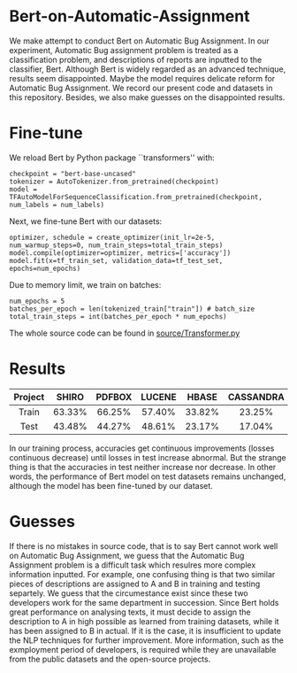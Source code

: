 # Bert-on-Automatic-Assignment
We make attempt to conduct Bert on Automatic Bug Assignment. In our experiment, Automatic Bug assignment problem is treated as a classification problem, and descriptions of reports are inputted to the classifier, Bert. Although Bert is widely regarded as an advanced technique, results seem disappointed. Maybe the model requires delicate reform for Automatic Bug Assignment. We record our present code and datasets in this repository. Besides, we also make guesses on the disappointed results.

# Fine-tune
We reload Bert by Python package ``transformers'' with:

    checkpoint = "bert-base-uncased"
    tokenizer = AutoTokenizer.from_pretrained(checkpoint)
    model = TFAutoModelForSequenceClassification.from_pretrained(checkpoint, num_labels = num_labels)

Next, we fine-tune Bert with our datasets:

    optimizer, schedule = create_optimizer(init_lr=2e-5, num_warmup_steps=0, num_train_steps=total_train_steps)
    model.compile(optimizer=optimizer, metrics=['accuracy'])
    model.fit(x=tf_train_set, validation_data=tf_test_set, epochs=num_epochs)

Due to memory limit, we train on batches:

    num_epochs = 5
    batches_per_epoch = len(tokenized_train["train"]) # batch_size
    total_train_steps = int(batches_per_epoch * num_epochs)

The whole source code can be found in [source/Transformer.py](./source/Transformer.py)

# Results
| Project | SHIRO | PDFBOX | LUCENE | HBASE | CASSANDRA |
| :-: | :-: | :-: | :-: | :-: | :-: |
| Train | 63.33% | 66.25% | 57.40% | 33.82% | 23.25% |
| Test | 43.48% | 44.27% | 48.61% | 23.17% | 17.04% |

In our training process, accuracies get continuous improvements (losses continuous decrease) until losses in test increase abnormal. But the strange thing is that the accuracies in test neither increase nor decrease. In other words, the performance of Bert model on test datasets remains unchanged, although the model has been fine-tuned by our dataset.

# Guesses
If there is no mistakes in source code, that is to say Bert cannot work well on Automatic Bug Assignment, we guess that the Automatic Bug Assignment problem is a difficult task which resulres more complex information inputted. For example, one confusing thing is that two similar pieces of descriptions are assigned to A and B in training and testing separtely. We guess that the circumestance exist since these two developers work for the same department in succession. Since Bert holds great performance on analysing texts, it must decide to assign the description to A in high possible as learned from training datasets, while it has been assigned to B in actual. If it is the case, it is insufficient to update the NLP techniques for further improvement. More information, such as the exmployment period of developers, is required while they are unavailable from the public datasets and the open-source projects.
